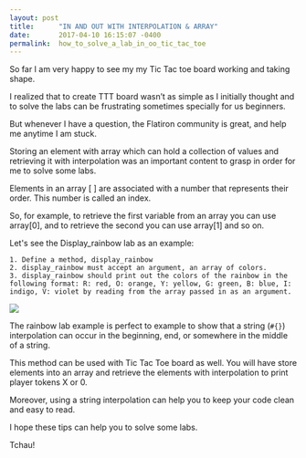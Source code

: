```yaml
---
layout: post
title:      "IN AND OUT WITH INTERPOLATION & ARRAY"
date:       2017-04-10 16:15:07 -0400
permalink:  how_to_solve_a_lab_in_oo_tic_tac_toe
---
```



So far I am very happy to see my my Tic Tac toe board working and taking shape.

I realized that to create TTT board wasn’t as simple as I initially thought and to solve the labs can be frustrating sometimes specially for us beginners.

But whenever I have a question, the Flatiron community is great, and help me anytime I am stuck. 

Storing an element with array which can hold a collection of values and retrieving it with interpolation was an important content to grasp in order for me to solve some labs.

Elements in an array [ ] are associated with a number that represents their order. This number is called an
index. 

So, for example, to retrieve the first variable from an array you can use array[0], and to retrieve the second you can use array[1] and so on.

Let's see the Display_rainbow lab as an example:

```
1. Define a method, display_rainbow
2. display_rainbow must accept an argument, an array of colors. 
3. display_rainbow should print out the colors of the rainbow in the following format: R: red, O: orange, Y: yellow, G: green, B: blue, I: indigo, V: violet by reading from the array passed in as an argument. 
```

![](http://i.imgur.com/t3RAp93.png)


The rainbow lab example is perfect to example to show that a string (`#{}`) interpolation can occur in the beginning, end, or somewhere in the middle of a string.

This method can be used with Tic Tac Toe board  as well. You will have store elements into an array and retrieve the elements with interpolation to print player tokens X or 0.

Moreover, using a string interpolation can help you to keep your code clean and easy to read.

I hope these tips can help you to solve some labs.

Tchau!




